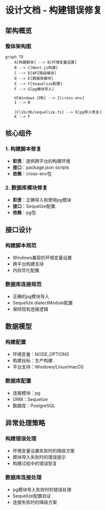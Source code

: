 # 设计文档 - 构建错误修复

## 架构概览

### 整体架构图

```mermaid
graph TD
    A[构建脚本] --> B[环境变量设置]
    B --> C[Next.js构建]
    C --> D[API路由编译]
    D --> E[数据库模块]
    E --> F[Sequelize配置]
    F --> G[pg模块导入]

    H[Windows CMD] --> I[cross-env]
    I --> B

    J[lib/db/sequelize.ts] --> K[pg导入修复]
    K --> F
```

## 核心组件

### 1. 构建脚本修复

- **职责**：提供跨平台的构建环境
- **接口**：package.json scripts
- **依赖**：cross-env包

### 2. 数据库模块修复

- **职责**：正确导入和使用pg模块
- **接口**：Sequelize配置
- **依赖**：pg包

## 接口设计

### 构建脚本规范

- Windows兼容的环境变量设置
- 跨平台构建支持
- 内存优化配置

### 数据库连接规范

- 正确的pg模块导入
- Sequelize dialectModule配置
- 保持现有连接逻辑

## 数据模型

### 构建配置

- 环境变量：NODE_OPTIONS
- 构建目标：生产构建
- 平台支持：Windows/Linux/macOS

### 数据库配置

- 连接模块：pg
- ORM：Sequelize
- 数据库：PostgreSQL

## 异常处理策略

### 构建错误处理

- 环境变量设置失败时的降级方案
- 模块导入失败时的错误提示
- 构建过程中的错误恢复

### 数据库连接处理

- pg模块导入失败时的错误处理
- Sequelize配置验证
- 连接失败时的降级方案
